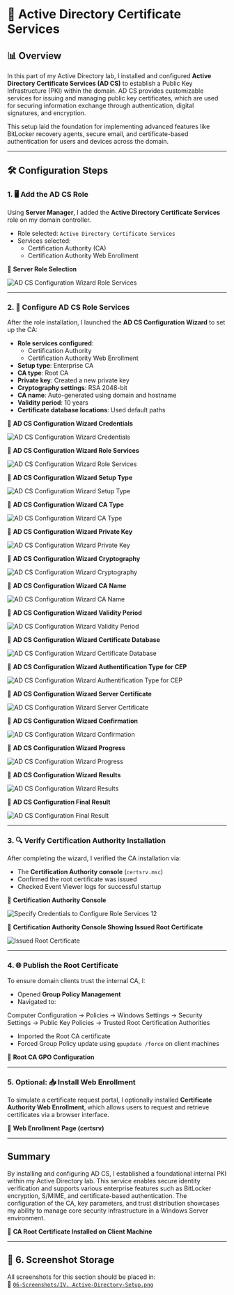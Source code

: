 # 📜 Active Directory Certificate Services

## 📊 Overview

In this part of my Active Directory lab, I installed and configured **Active Directory Certificate Services (AD CS)** to establish a Public Key Infrastructure (PKI) within the domain. AD CS provides customizable services for issuing and managing public key certificates, which are used for securing information exchange through authentication, digital signatures, and encryption.

This setup laid the foundation for implementing advanced features like BitLocker recovery agents, secure email, and certificate-based authentication for users and devices across the domain.

---

## 🛠️ Configuration Steps

### 1. 🖥️ Add the AD CS Role

Using **Server Manager**, I added the **Active Directory Certificate Services** role on my domain controller.

- Role selected: `Active Directory Certificate Services`
- Services selected:
  - Certification Authority (CA)
  - Certification Authority Web Enrollment

📸 **Server Role Selection**

![AD CS Configuration Wizard Role Services](https://github.com/user-attachments/assets/84fc05fc-5550-4643-bd47-8fa3e0968817)

---

### 2. 📡 Configure AD CS Role Services

After the role installation, I launched the **AD CS Configuration Wizard** to set up the CA:

- **Role services configured**:
  - Certification Authority
  - Certification Authority Web Enrollment
- **Setup type**: Enterprise CA
- **CA type**: Root CA
- **Private key**: Created a new private key
- **Cryptography settings**: RSA 2048-bit
- **CA name**: Auto-generated using domain and hostname
- **Validity period**: 10 years
- **Certificate database locations**: Used default paths

📸 **AD CS Configuration Wizard Credentials**

![AD CS Configuration Wizard Credentials](https://github.com/user-attachments/assets/b0924a25-a74d-4e2e-ac55-a5c787223bc6)

📸 **AD CS Configuration Wizard Role Services**

![AD CS Configuration Wizard Role Services](https://github.com/user-attachments/assets/099502c9-e730-4d31-b29a-f372555f4cd7)

📸 **AD CS Configuration Wizard Setup Type**

![AD CS Configuration Wizard Setup Type](https://github.com/user-attachments/assets/99a258bb-e8a6-4877-b169-b7f419c6eee6)

📸 **AD CS Configuration Wizard CA Type**

![AD CS Configuration Wizard CA Type](https://github.com/user-attachments/assets/726b4b7c-b38d-4af7-b0ed-a599e9e3766a)

📸 **AD CS Configuration Wizard Private Key**

![AD CS Configuration Wizard Private Key](https://github.com/user-attachments/assets/d2454eef-e52f-4a73-a6bc-4fed9741545e)

📸 **AD CS Configuration Wizard Cryptography**

![AD CS Configuration Wizard Cryptography](https://github.com/user-attachments/assets/2f051796-4f8a-4315-9be3-36870a5f3f11)

📸 **AD CS Configuration Wizard CA Name**

![AD CS Configuration Wizard CA Name](https://github.com/user-attachments/assets/593ca3bc-c6cd-42e6-b60e-e72b940d3d6f)

📸 **AD CS Configuration Wizard Validity Period**

![AD CS Configuration Wizard Validity Period](https://github.com/user-attachments/assets/73c1d3a6-5f34-4831-afbf-43d56f29e5c5)

📸 **AD CS Configuration Wizard Certificate Database**

![AD CS Configuration Wizard Certificate Database](https://github.com/user-attachments/assets/002323f5-63da-4798-97c0-b193c276cbc1)

📸 **AD CS Configuration Wizard Authentification Type for CEP**

![AD CS Configuration Wizard Authentification Type for CEP](https://github.com/user-attachments/assets/8c2346a7-beae-4d4f-8308-7d78a972dfae)

📸 **AD CS Configuration Wizard Server Certificate**

![AD CS Configuration Wizard Server Certificate](https://github.com/user-attachments/assets/0e60bc55-1ba0-4adb-8fc7-f0bb87cf1aba)

📸 **AD CS Configuration Wizard Confirmation**

![AD CS Configuration Wizard Confirmation](https://github.com/user-attachments/assets/c0033221-fdee-4fa9-b3ba-6134e7a4985a)

📸 **AD CS Configuration Wizard Progress**

![AD CS Configuration Wizard Progress](https://github.com/user-attachments/assets/58d8de44-111e-412c-88d8-c8308e20e85c)

📸 **AD CS Configuration Wizard Results**

![AD CS Configuration Wizard Results](https://github.com/user-attachments/assets/97b55a6b-4865-482e-9f6c-8a7299cb8cd5)

📸 **AD CS Configuration Final Result**

![AD CS Configuration Final Result](https://github.com/user-attachments/assets/365b5ae9-1547-4f06-8084-ad09423d9e28)

---

### 3. 🔍 Verify Certification Authority Installation

After completing the wizard, I verified the CA installation via:

- The **Certification Authority console** (`certsrv.msc`)
- Confirmed the root certificate was issued
- Checked Event Viewer logs for successful startup

📸 **Certification Authority Console**

![Specify Credentials to Configure Role Services 12](https://github.com/user-attachments/assets/cb859fd7-5977-4d81-a4cc-8360309f7e34)

📸 **Certification Authority Console Showing Issued Root Certificate**

![Issued Root Certificate](https://github.com/user-attachments/assets/c612d45b-6acb-4bac-af93-f4a3bd1bff3b)

---

### 4. 🌐 Publish the Root Certificate

To ensure domain clients trust the internal CA, I:

- Opened **Group Policy Management**
- Navigated to:  

Computer Configuration → Policies → Windows Settings → Security Settings → Public Key Policies → Trusted Root Certification Authorities

- Imported the Root CA certificate
- Forced Group Policy update using `gpupdate /force` on client machines

📸 **Root CA GPO Configuration**

---

### 5. Optional: 📥 Install Web Enrollment

To simulate a certificate request portal, I optionally installed **Certificate Authority Web Enrollment**, which allows users to request and retrieve certificates via a browser interface.

📸 **Web Enrollment Page (certsrv)**

---

## Summary

By installing and configuring AD CS, I established a foundational internal PKI within my Active Directory lab. This service enables secure identity verification and supports various enterprise features such as BitLocker encryption, S/MIME, and certificate-based authentication. The configuration of the CA, key parameters, and trust distribution showcases my ability to manage core security infrastructure in a Windows Server environment.

📸 **CA Root Certificate Installed on Client Machine**

---

## 📁 6. Screenshot Storage

All screenshots for this section should be placed in:  
📂 [`06-Screenshots/IV. Active-Directory-Setup.png`](https://github.com/Hugh-Kumbi/Hugh-Kumbi-Active-Directory-Lab/blob/main/06-Screenshots/IV.%20Active-Directory-Setup/README.md)
